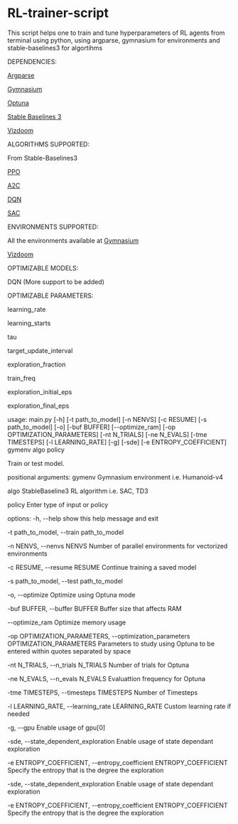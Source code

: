 # RL-trainer-script
This script helps one to train and tune hyperparameters of RL agents from terminal using python, using argparse, gymnasium for environments and stable-baselines3 for algortihms

DEPENDENCIES:

[Argparse](https://docs.python.org/3/library/argparse.html)

[Gymnasium](https://gymnasium.farama.org/)

[Optuna](https://optuna.org/)

[Stable Baselines 3](https://stable-baselines.readthedocs.io/en/master/)

[Vizdoom](https://github.com/Farama-Foundation/ViZDoom)

ALGORITHMS SUPPORTED:

From Stable-Baselines3

[PPO](https://paperswithcode.com/method/ppo)

[A2C](https://paperswithcode.com/method/a2c)

[DQN](https://paperswithcode.com/method/dqn)

[SAC](https://paperswithcode.com/method/soft-actor-critic)

ENVIRONMENTS SUPPORTED:

All the environments available at [Gymnasium](https://gymnasium.farama.org/)

[Vizdoom](https://github.com/Farama-Foundation/ViZDoom)

OPTIMIZABLE MODELS:

DQN (More support to be added)

OPTIMIZABLE PARAMETERS:

learning_rate

learning_starts

tau

target_update_interval

exploration_fraction

train_freq

exploration_initial_eps

exploration_final_eps




usage: main.py [-h] [-t path_to_model] [-n NENVS] [-c RESUME] [-s path_to_model] [-o] [-buf BUFFER] [--optimize_ram] [-op OPTIMIZATION_PARAMETERS] [-nt N_TRIALS] [-ne N_EVALS]
               [-tme TIMESTEPS] [-l LEARNING_RATE] [-g] [-sde] [-e ENTROPY_COEFFICIENT]
               gymenv algo policy

Train or test model.

positional arguments:
  gymenv                Gymnasium environment i.e. Humanoid-v4
  
  algo                  StableBaseline3 RL algorithm i.e. SAC, TD3
  
  policy                Enter type of input or policy

options:
  -h, --help            show this help message and exit
  
  -t path_to_model, --train path_to_model
  
  -n NENVS, --nenvs NENVS
                        Number of parallel environments for vectorized environments
                        
  -c RESUME, --resume RESUME
                        Continue training a saved model
                        
  -s path_to_model, --test path_to_model
  
  -o, --optimize        Optimize using Optuna mode
  
  -buf BUFFER, --buffer BUFFER
                        Buffer size that affects RAM
                        
  --optimize_ram        Optimize memory usage
  
  -op OPTIMIZATION_PARAMETERS, --optimization_parameters OPTIMIZATION_PARAMETERS
                        Parameters to study using Optuna to be entered within quotes separated by space
                        
  -nt N_TRIALS, --n_trials N_TRIALS
                        Number of trials for Optuna
                        
  -ne N_EVALS, --n_evals N_EVALS
                        Evaluattion frequency for Optuna
                        
  -tme TIMESTEPS, --timesteps TIMESTEPS
                        Number of Timesteps
                        
  -l LEARNING_RATE, --learning_rate LEARNING_RATE
                        Custom learning rate if needed
                        
  -g, --gpu             Enable usage of gpu[0]
  
  -sde, --state_dependent_exploration
                        Enable usage of state dependant exploration
                        
  -e ENTROPY_COEFFICIENT, --entropy_coefficient ENTROPY_COEFFICIENT
                        Specify the entropy that is the degree the exploration

  -sde, --state_dependent_exploration      Enable usage of state dependant exploration
  
  -e ENTROPY_COEFFICIENT, --entropy_coefficient ENTROPY_COEFFICIENT      Specify the entropy that is the degree the exploration

